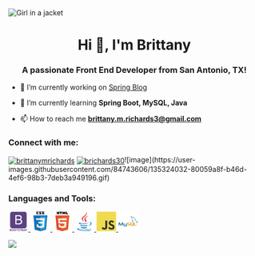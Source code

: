 
<img align="center" src="https://media.giphy.com/media/MvuIqcSwYeJQcr6Mtw/giphy.gif" alt="Girl in a jacket" width="300" height="300">

<h1 align="center">Hi 👋, I'm Brittany</h1>
<h3 align="center">A passionate Front End Developer from San Antonio, TX!</h3>

- 🔭 I’m currently working on [Spring Blog](https://github.com/brichards30/spring-blog)

- 🌱 I’m currently learning **Spring Boot, MySQL, Java**

- 📫 How to reach me **brittany.m.richards3@gmail.com**

<h3 align="left">Connect with me:</h3>
<p align="left">
<a href="https://linkedin.com/in/brittanymrichards" target="blank"><img align="center" src="https://raw.githubusercontent.com/rahuldkjain/github-profile-readme-generator/master/src/images/icons/Social/linked-in-alt.svg" alt="brittanymrichards" height="30" width="40" /></a>
<a href="https://www.hackerrank.com/brichards30" target="blank"><img align="center" src="https://raw.githubusercontent.com/rahuldkjain/github-profile-readme-generator/master/src/images/icons/Social/hackerrank.svg" alt="brichards30" height="30" width="40" /></a>![image](https://user-images.githubusercontent.com/84743606/135324032-80059a8f-b46d-4ef6-98b3-7deb3a949196.gif)

</p>

<h3 align="left">Languages and Tools:</h3>
<p align="left"> <a href="https://getbootstrap.com" target="_blank"> <img src="https://raw.githubusercontent.com/devicons/devicon/master/icons/bootstrap/bootstrap-plain-wordmark.svg" alt="bootstrap" width="40" height="40"/> </a> <a href="https://www.w3schools.com/css/" target="_blank"> <img src="https://raw.githubusercontent.com/devicons/devicon/master/icons/css3/css3-original-wordmark.svg" alt="css3" width="40" height="40"/> </a> <a href="https://www.w3.org/html/" target="_blank"> <img src="https://raw.githubusercontent.com/devicons/devicon/master/icons/html5/html5-original-wordmark.svg" alt="html5" width="40" height="40"/> </a> <a href="https://www.java.com" target="_blank"> <img src="https://raw.githubusercontent.com/devicons/devicon/master/icons/java/java-original.svg" alt="java" width="40" height="40"/> </a> <a href="https://developer.mozilla.org/en-US/docs/Web/JavaScript" target="_blank"> <img src="https://raw.githubusercontent.com/devicons/devicon/master/icons/javascript/javascript-original.svg" alt="javascript" width="40" height="40"/> </a> <a href="https://www.mysql.com/" target="_blank"> <img src="https://raw.githubusercontent.com/devicons/devicon/master/icons/mysql/mysql-original-wordmark.svg" alt="mysql" width="40" height="40"/> </a> </p>



<img height="180em" src="https://github-readme-stats.vercel.app/api?username=brichards30&show_icons=true&hide_border=true&&count_private=true&include_all_commits=true" />
<!---
brichards30/brichards30 is a ✨ special ✨ repository because its `README.md` (this file) appears on your GitHub profile.
You can click the Preview link to take a look at your changes.
--->
